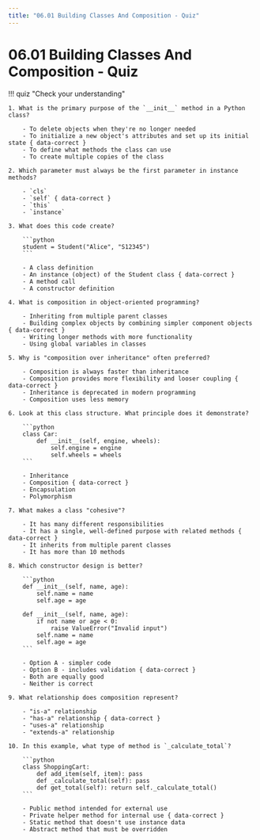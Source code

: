 ```yaml
---
title: "06.01 Building Classes And Composition - Quiz"
---
```


# 06.01 Building Classes And Composition - Quiz

!!! quiz "Check your understanding"

    1. What is the primary purpose of the `__init__` method in a Python class?

        - To delete objects when they're no longer needed
        - To initialize a new object's attributes and set up its initial state { data-correct }
        - To define what methods the class can use
        - To create multiple copies of the class

    2. Which parameter must always be the first parameter in instance methods?

        - `cls`
        - `self` { data-correct }
        - `this`
        - `instance`

    3. What does this code create?

        ```python
        student = Student("Alice", "S12345")
        ```

        - A class definition
        - An instance (object) of the Student class { data-correct }
        - A method call
        - A constructor definition

    4. What is composition in object-oriented programming?

        - Inheriting from multiple parent classes
        - Building complex objects by combining simpler component objects { data-correct }
        - Writing longer methods with more functionality
        - Using global variables in classes

    5. Why is "composition over inheritance" often preferred?

        - Composition is always faster than inheritance
        - Composition provides more flexibility and looser coupling { data-correct }
        - Inheritance is deprecated in modern programming
        - Composition uses less memory

    6. Look at this class structure. What principle does it demonstrate?

        ```python
        class Car:
            def __init__(self, engine, wheels):
                self.engine = engine
                self.wheels = wheels
        ```

        - Inheritance
        - Composition { data-correct }
        - Encapsulation
        - Polymorphism

    7. What makes a class "cohesive"?

        - It has many different responsibilities
        - It has a single, well-defined purpose with related methods { data-correct }
        - It inherits from multiple parent classes
        - It has more than 10 methods

    8. Which constructor design is better?

        ```python
        def __init__(self, name, age):
            self.name = name
            self.age = age

        def __init__(self, name, age):
            if not name or age < 0:
                raise ValueError("Invalid input")
            self.name = name
            self.age = age
        ```

        - Option A - simpler code
        - Option B - includes validation { data-correct }
        - Both are equally good
        - Neither is correct

    9. What relationship does composition represent?

        - "is-a" relationship
        - "has-a" relationship { data-correct }
        - "uses-a" relationship
        - "extends-a" relationship

    10. In this example, what type of method is `_calculate_total`?

        ```python
        class ShoppingCart:
            def add_item(self, item): pass
            def _calculate_total(self): pass
            def get_total(self): return self._calculate_total()
        ```

        - Public method intended for external use
        - Private helper method for internal use { data-correct }
        - Static method that doesn't use instance data
        - Abstract method that must be overridden

